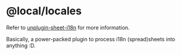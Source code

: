 # @local/locales

Refer to [unplugin-sheet-i18n](https://github.com/NamesMT/unplugin-sheet-i18n) for more information.

Basically, a power-packed plugin to process i18n (spread)sheets into anything :D.
